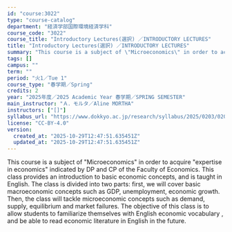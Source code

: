 ```yaml
---
id: "course:3022"
type: "course-catalog"
department: "経済学部国際環境経済学科"
course_code: "3022"
course_title: "Introductory Lectures(選択) ／INTRODUCTORY LECTURES"
title: "Introductory Lectures(選択) ／INTRODUCTORY LECTURES"
summary: "This course is a subject of \"Microeconomics\" in order to acquire \"expertise in economics\" indicated by DP and CP of the …"
tags: []
campus: ""
term: ""
period: "火1／Tue 1"
course_type: "春学期／Spring"
credits: 2
year: "2025年度／2025 Academic Year 春学期／SPRING SEMESTER"
main_instructor: "Ａ．モルタ／Aline MORTHA"
instructors: ["[]"]
syllabus_url: "https://www.dokkyo.ac.jp/research/syllabus/2025/0203/0203_03022_ja_JP.html"
license: "CC-BY-4.0"
version:
  created_at: "2025-10-29T12:47:51.635451Z"
  updated_at: "2025-10-29T12:47:51.635451Z"
---
```

This course is a subject of "Microeconomics" in order to acquire "expertise in economics" indicated by DP and CP of the Faculty of Economics. This class provides an introduction to basic economic concepts, and is taught in English. The class is divided into two parts: first, we will cover basic macroeconomic concepts such as GDP, unemployment, economic growth. Then, the class will tackle microeconomic concepts such as demand, supply, equilibrium and market failures. The objective of this class is to allow students to familiarize themselves with English economic vocabulary , and be able to read economic literature in English in the future.
